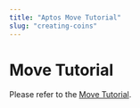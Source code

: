 ```yaml
---
title: "Aptos Move Tutorial"
slug: "creating-coins"
---
```


# Move Tutorial

Please refer to the [Move Tutorial](https://github.com/move-language/move/tree/main/language/documentation/tutorial).
